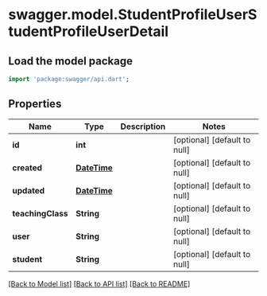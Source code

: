 # swagger.model.StudentProfileUserStudentProfileUserDetail

## Load the model package
```dart
import 'package:swagger/api.dart';
```

## Properties
Name | Type | Description | Notes
------------ | ------------- | ------------- | -------------
**id** | **int** |  | [optional] [default to null]
**created** | [**DateTime**](DateTime.md) |  | [optional] [default to null]
**updated** | [**DateTime**](DateTime.md) |  | [optional] [default to null]
**teachingClass** | **String** |  | [optional] [default to null]
**user** | **String** |  | [optional] [default to null]
**student** | **String** |  | [optional] [default to null]

[[Back to Model list]](../README.md#documentation-for-models) [[Back to API list]](../README.md#documentation-for-api-endpoints) [[Back to README]](../README.md)


